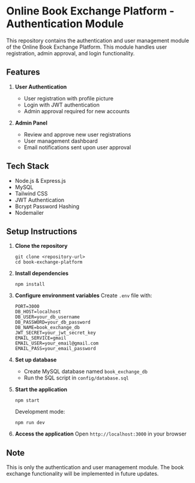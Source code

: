 # Online Book Exchange Platform - Authentication Module

This repository contains the authentication and user management module of the Online Book Exchange Platform. This module handles user registration, admin approval, and login functionality.

## Features

1. **User Authentication**

   - User registration with profile picture
   - Login with JWT authentication
   - Admin approval required for new accounts

2. **Admin Panel**
   - Review and approve new user registrations
   - User management dashboard
   - Email notifications sent upon user approval

## Tech Stack

- Node.js & Express.js
- MySQL
- Tailwind CSS
- JWT Authentication
- Bcrypt Password Hashing
- Nodemailer

## Setup Instructions

1. **Clone the repository**

   ```
   git clone <repository-url>
   cd book-exchange-platform
   ```

2. **Install dependencies**

   ```
   npm install
   ```

3. **Configure environment variables**
   Create `.env` file with:

   ```
   PORT=3000
   DB_HOST=localhost
   DB_USER=your_db_username
   DB_PASSWORD=your_db_password
   DB_NAME=book_exchange_db
   JWT_SECRET=your_jwt_secret_key
   EMAIL_SERVICE=gmail
   EMAIL_USER=your_email@gmail.com
   EMAIL_PASS=your_email_password
   ```

4. **Set up database**

   - Create MySQL database named `book_exchange_db`
   - Run the SQL script in `config/database.sql`

5. **Start the application**

   ```
   npm start
   ```

   Development mode:

   ```
   npm run dev
   ```

6. **Access the application**
   Open `http://localhost:3000` in your browser

## Note

This is only the authentication and user management module. The book exchange functionality will be implemented in future updates.
